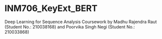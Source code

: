 # INM706_KeyExt_BERT
Deep Learning for Sequence Analysis Coursework by Madhu Rajendra Raut (Student No.: 210038168) and Poorvika Singh Negi (Student No.: 210033868)
